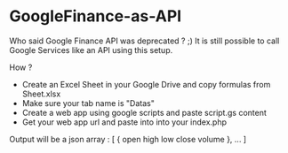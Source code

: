 # GoogleFinance-as-API

Who said Google Finance API was deprecated ? ;)
It is still possible to call Google Services like an API using this setup.

How ? 

- Create an Excel Sheet in your Google Drive and copy formulas from Sheet.xlsx
- Make sure your tab name is "Datas"
- Create a web app using google scripts and paste script.gs content
- Get your web app url and paste into into your index.php

Output will be a json array :
[
  {
    open
    high
    low
    close
    volume
  },
  ...
]
